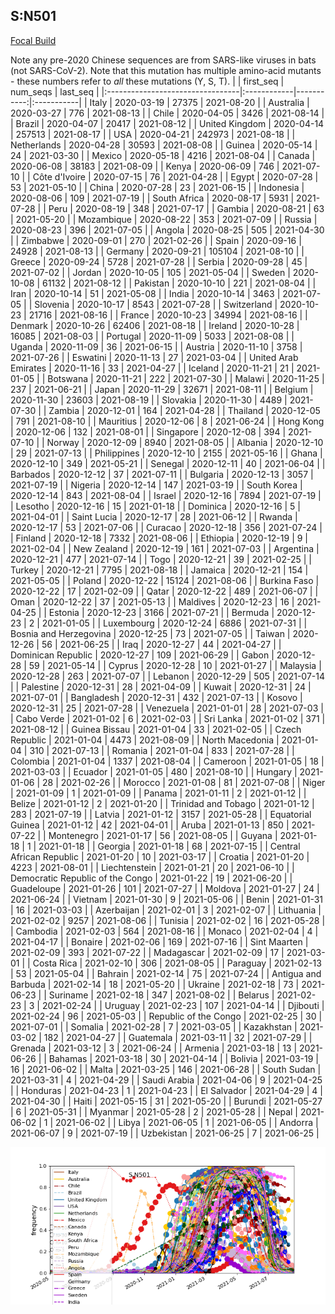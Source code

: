 

## S:N501
[Focal Build](https://nextstrain.org/groups/neherlab/ncov/S.N501)

Note any pre-2020 Chinese sequences are from SARS-like viruses in bats (not SARS-CoV-2).
Note that this mutation has multiple amino-acid mutants - these numbers refer to _all_ these mutations (Y, S, T).
|                                  | first_seq   |   num_seqs | last_seq   |
|:---------------------------------|:------------|-----------:|:-----------|
| Italy                            | 2020-03-19  |      27375 | 2021-08-20 |
| Australia                        | 2020-03-27  |        776 | 2021-08-13 |
| Chile                            | 2020-04-05  |       3426 | 2021-08-14 |
| Brazil                           | 2020-04-07  |      20417 | 2021-08-12 |
| United Kingdom                   | 2020-04-14  |     257513 | 2021-08-17 |
| USA                              | 2020-04-21  |     242973 | 2021-08-18 |
| Netherlands                      | 2020-04-28  |      30593 | 2021-08-08 |
| Guinea                           | 2020-05-14  |         24 | 2021-03-30 |
| Mexico                           | 2020-05-18  |       4216 | 2021-08-04 |
| Canada                           | 2020-06-08  |      38183 | 2021-08-09 |
| Kenya                            | 2020-06-09  |        746 | 2021-07-10 |
| Côte d'Ivoire                    | 2020-07-15  |         76 | 2021-04-28 |
| Egypt                            | 2020-07-28  |         53 | 2021-05-10 |
| China                            | 2020-07-28  |         23 | 2021-06-15 |
| Indonesia                        | 2020-08-06  |        109 | 2021-07-19 |
| South Africa                     | 2020-08-17  |       5931 | 2021-07-28 |
| Peru                             | 2020-08-19  |        348 | 2021-07-17 |
| Gambia                           | 2020-08-21  |         63 | 2021-05-20 |
| Mozambique                       | 2020-08-22  |        353 | 2021-07-09 |
| Russia                           | 2020-08-23  |        396 | 2021-07-05 |
| Angola                           | 2020-08-25  |        505 | 2021-04-30 |
| Zimbabwe                         | 2020-09-01  |        270 | 2021-02-26 |
| Spain                            | 2020-09-16  |      24928 | 2021-08-13 |
| Germany                          | 2020-09-21  |     105104 | 2021-08-10 |
| Greece                           | 2020-09-24  |       5728 | 2021-07-28 |
| Serbia                           | 2020-09-28  |         45 | 2021-07-02 |
| Jordan                           | 2020-10-05  |        105 | 2021-05-04 |
| Sweden                           | 2020-10-08  |      61132 | 2021-08-12 |
| Pakistan                         | 2020-10-10  |        221 | 2021-08-04 |
| Iran                             | 2020-10-14  |         51 | 2021-05-08 |
| India                            | 2020-10-14  |       3463 | 2021-07-05 |
| Slovenia                         | 2020-10-17  |       8543 | 2021-07-28 |
| Switzerland                      | 2020-10-23  |      21716 | 2021-08-16 |
| France                           | 2020-10-23  |      34994 | 2021-08-16 |
| Denmark                          | 2020-10-26  |      62406 | 2021-08-18 |
| Ireland                          | 2020-10-28  |      16085 | 2021-08-03 |
| Portugal                         | 2020-11-09  |       5033 | 2021-08-08 |
| Uganda                           | 2020-11-09  |         36 | 2021-06-15 |
| Austria                          | 2020-11-10  |       3758 | 2021-07-26 |
| Eswatini                         | 2020-11-13  |         27 | 2021-03-04 |
| United Arab Emirates             | 2020-11-16  |         33 | 2021-04-27 |
| Iceland                          | 2020-11-21  |         21 | 2021-01-05 |
| Botswana                         | 2020-11-21  |        222 | 2021-07-30 |
| Malawi                           | 2020-11-25  |        237 | 2021-06-21 |
| Japan                            | 2020-11-29  |      32671 | 2021-08-11 |
| Belgium                          | 2020-11-30  |      23603 | 2021-08-19 |
| Slovakia                         | 2020-11-30  |       4489 | 2021-07-30 |
| Zambia                           | 2020-12-01  |        164 | 2021-04-28 |
| Thailand                         | 2020-12-05  |        791 | 2021-08-10 |
| Mauritius                        | 2020-12-06  |          8 | 2021-06-24 |
| Hong Kong                        | 2020-12-06  |        132 | 2021-08-01 |
| Singapore                        | 2020-12-08  |        394 | 2021-07-10 |
| Norway                           | 2020-12-09  |       8940 | 2021-08-05 |
| Albania                          | 2020-12-10  |         29 | 2021-07-13 |
| Philippines                      | 2020-12-10  |       2155 | 2021-05-16 |
| Ghana                            | 2020-12-10  |        349 | 2021-05-21 |
| Senegal                          | 2020-12-11  |         40 | 2021-06-04 |
| Barbados                         | 2020-12-12  |         37 | 2021-07-11 |
| Bulgaria                         | 2020-12-13  |       3057 | 2021-07-19 |
| Nigeria                          | 2020-12-14  |        147 | 2021-03-19 |
| South Korea                      | 2020-12-14  |        843 | 2021-08-04 |
| Israel                           | 2020-12-16  |       7894 | 2021-07-19 |
| Lesotho                          | 2020-12-16  |         15 | 2021-01-18 |
| Dominica                         | 2020-12-16  |          5 | 2021-04-01 |
| Saint Lucia                      | 2020-12-17  |         28 | 2021-06-12 |
| Rwanda                           | 2020-12-17  |         53 | 2021-07-06 |
| Curacao                          | 2020-12-18  |        356 | 2021-07-24 |
| Finland                          | 2020-12-18  |       7332 | 2021-08-06 |
| Ethiopia                         | 2020-12-19  |          9 | 2021-02-04 |
| New Zealand                      | 2020-12-19  |        161 | 2021-07-03 |
| Argentina                        | 2020-12-21  |        477 | 2021-07-14 |
| Togo                             | 2020-12-21  |         39 | 2021-02-25 |
| Turkey                           | 2020-12-21  |       7795 | 2021-08-18 |
| Jamaica                          | 2020-12-21  |        154 | 2021-05-05 |
| Poland                           | 2020-12-22  |      15124 | 2021-08-06 |
| Burkina Faso                     | 2020-12-22  |         17 | 2021-02-09 |
| Qatar                            | 2020-12-22  |        489 | 2021-06-07 |
| Oman                             | 2020-12-22  |         37 | 2021-05-13 |
| Maldives                         | 2020-12-23  |         16 | 2021-04-25 |
| Estonia                          | 2020-12-23  |       3166 | 2021-07-21 |
| Bermuda                          | 2020-12-23  |          2 | 2021-01-05 |
| Luxembourg                       | 2020-12-24  |       6886 | 2021-07-31 |
| Bosnia and Herzegovina           | 2020-12-25  |         73 | 2021-07-05 |
| Taiwan                           | 2020-12-26  |         56 | 2021-06-25 |
| Iraq                             | 2020-12-27  |         44 | 2021-04-27 |
| Dominican Republic               | 2020-12-27  |        109 | 2021-06-29 |
| Gabon                            | 2020-12-28  |         59 | 2021-05-14 |
| Cyprus                           | 2020-12-28  |         10 | 2021-01-27 |
| Malaysia                         | 2020-12-28  |        263 | 2021-07-07 |
| Lebanon                          | 2020-12-29  |        505 | 2021-07-14 |
| Palestine                        | 2020-12-31  |         28 | 2021-04-09 |
| Kuwait                           | 2020-12-31  |         24 | 2021-07-01 |
| Bangladesh                       | 2020-12-31  |        432 | 2021-07-13 |
| Kosovo                           | 2020-12-31  |         25 | 2021-07-28 |
| Venezuela                        | 2021-01-01  |         28 | 2021-07-03 |
| Cabo Verde                       | 2021-01-02  |          6 | 2021-02-03 |
| Sri Lanka                        | 2021-01-02  |        371 | 2021-08-12 |
| Guinea Bissau                    | 2021-01-04  |         33 | 2021-02-05 |
| Czech Republic                   | 2021-01-04  |       4473 | 2021-08-09 |
| North Macedonia                  | 2021-01-04  |        310 | 2021-07-13 |
| Romania                          | 2021-01-04  |        833 | 2021-07-28 |
| Colombia                         | 2021-01-04  |       1337 | 2021-08-04 |
| Cameroon                         | 2021-01-05  |         18 | 2021-03-03 |
| Ecuador                          | 2021-01-05  |        480 | 2021-08-10 |
| Hungary                          | 2021-01-06  |         28 | 2021-02-26 |
| Morocco                          | 2021-01-08  |         81 | 2021-07-08 |
| Niger                            | 2021-01-09  |          1 | 2021-01-09 |
| Panama                           | 2021-01-11  |          2 | 2021-01-12 |
| Belize                           | 2021-01-12  |          2 | 2021-01-20 |
| Trinidad and Tobago              | 2021-01-12  |        283 | 2021-07-19 |
| Latvia                           | 2021-01-12  |       3157 | 2021-05-28 |
| Equatorial Guinea                | 2021-01-12  |         42 | 2021-04-01 |
| Aruba                            | 2021-01-13  |        850 | 2021-07-22 |
| Montenegro                       | 2021-01-17  |         56 | 2021-08-05 |
| Guyana                           | 2021-01-18  |          1 | 2021-01-18 |
| Georgia                          | 2021-01-18  |         68 | 2021-07-15 |
| Central African Republic         | 2021-01-20  |         10 | 2021-03-17 |
| Croatia                          | 2021-01-20  |       4223 | 2021-08-01 |
| Liechtenstein                    | 2021-01-21  |         20 | 2021-06-10 |
| Democratic Republic of the Congo | 2021-01-22  |         19 | 2021-06-20 |
| Guadeloupe                       | 2021-01-26  |        101 | 2021-07-27 |
| Moldova                          | 2021-01-27  |         24 | 2021-06-24 |
| Vietnam                          | 2021-01-30  |          9 | 2021-05-06 |
| Benin                            | 2021-01-31  |         16 | 2021-03-03 |
| Azerbaijan                       | 2021-02-01  |          3 | 2021-02-07 |
| Lithuania                        | 2021-02-02  |       9257 | 2021-08-06 |
| Tunisia                          | 2021-02-02  |         16 | 2021-05-28 |
| Cambodia                         | 2021-02-03  |        564 | 2021-08-16 |
| Monaco                           | 2021-02-04  |          4 | 2021-04-17 |
| Bonaire                          | 2021-02-06  |        169 | 2021-07-16 |
| Sint Maarten                     | 2021-02-09  |        393 | 2021-07-22 |
| Madagascar                       | 2021-02-09  |         17 | 2021-03-01 |
| Costa Rica                       | 2021-02-10  |        306 | 2021-08-05 |
| Paraguay                         | 2021-02-13  |         53 | 2021-05-04 |
| Bahrain                          | 2021-02-14  |         75 | 2021-07-24 |
| Antigua and Barbuda              | 2021-02-14  |         18 | 2021-05-20 |
| Ukraine                          | 2021-02-18  |         73 | 2021-06-23 |
| Suriname                         | 2021-02-18  |        347 | 2021-08-02 |
| Belarus                          | 2021-02-23  |          3 | 2021-02-24 |
| Uruguay                          | 2021-02-23  |        107 | 2021-04-14 |
| Djibouti                         | 2021-02-24  |         96 | 2021-05-03 |
| Republic of the Congo            | 2021-02-25  |         30 | 2021-07-01 |
| Somalia                          | 2021-02-28  |          7 | 2021-03-05 |
| Kazakhstan                       | 2021-03-02  |        182 | 2021-04-27 |
| Guatemala                        | 2021-03-11  |         32 | 2021-07-29 |
| Grenada                          | 2021-03-12  |          3 | 2021-06-24 |
| Armenia                          | 2021-03-18  |         13 | 2021-06-26 |
| Bahamas                          | 2021-03-18  |         30 | 2021-04-14 |
| Bolivia                          | 2021-03-19  |         16 | 2021-06-02 |
| Malta                            | 2021-03-25  |        146 | 2021-06-28 |
| South Sudan                      | 2021-03-31  |          4 | 2021-04-29 |
| Saudi Arabia                     | 2021-04-06  |          9 | 2021-04-25 |
| Honduras                         | 2021-04-23  |          1 | 2021-04-23 |
| El Salvador                      | 2021-04-29  |          4 | 2021-04-30 |
| Haiti                            | 2021-05-15  |         31 | 2021-05-20 |
| Burundi                          | 2021-05-27  |          6 | 2021-05-31 |
| Myanmar                          | 2021-05-28  |          2 | 2021-05-28 |
| Nepal                            | 2021-06-02  |          1 | 2021-06-02 |
| Libya                            | 2021-06-05  |          1 | 2021-06-05 |
| Andorra                          | 2021-06-07  |          9 | 2021-07-19 |
| Uzbekistan                       | 2021-06-25  |          7 | 2021-06-25 |

![Overall trends S.N501](/overall_trends_figures/overall_trends_S.N501.png)